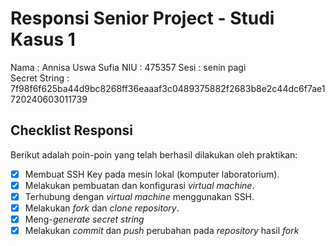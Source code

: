 # Responsi Senior Project - Studi Kasus 1

Nama : Annisa Uswa Sufia 
NIU : 475357
Sesi : senin pagi  
Secret String : 7f98f6f625ba44d9bc8268ff36eaaaf3c0489375882f2683b8e2c44dc6f7ae1720240603011739

## Checklist Responsi

Berikut adalah poin-poin yang telah berhasil dilakukan oleh praktikan:

- [x] Membuat SSH Key pada mesin lokal (komputer laboratorium).
- [x] Melakukan pembuatan dan konfigurasi _virtual machine_.
- [x] Terhubung dengan _virtual machine_ menggunakan SSH.
- [x] Melakukan _fork_ dan _clone_ _repository_.
- [x] Meng-_generate_ _secret string_
- [x] Melakukan _commit_ dan _push_ perubahan pada _repository_ hasil _fork_
